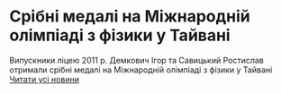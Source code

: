 
# Срібні медалі на Міжнародній олімпіаді з фізики у Тайвані
Випускники ліцею 2011 р.  Демкович Ігор та Савицький Ростислав  отримали срібні медалі на Міжнародній олімпіаді з фізики у Тайвані
[Читати усі новини](/news)
       
